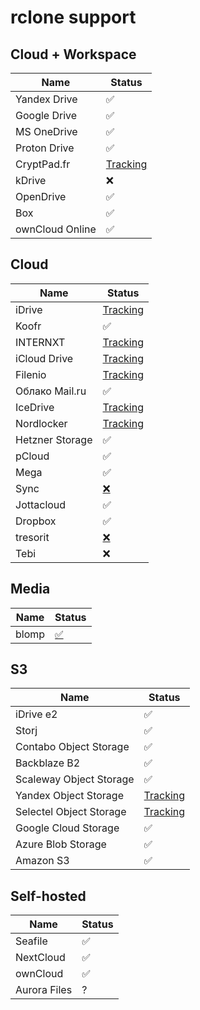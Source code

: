 # rclone support

## Cloud + Workspace

| Name            | Status                                                   |
| --------------- | -------------------------------------------------------- |
| Yandex Drive    | ✅                                                       |
| Google Drive    | ✅                                                       |
| MS OneDrive     | ✅                                                       |
| Proton Drive    | ✅                                                       |
| CryptPad.fr     | [Tracking](https://github.com/rclone/rclone/issues/4715) |
| kDrive          | ❌                                                       |
| OpenDrive       | ✅                                                       |
| Box             | ✅                                                       |
| ownCloud Online | ✅                                                       |

## Cloud

| Name            | Status                                                   |
| --------------- | -------------------------------------------------------- |
| iDrive          | [Tracking](https://github.com/rclone/rclone/issues/5229) |
| Koofr           | ✅                                                       |
| INTERNXT        | [Tracking](https://github.com/rclone/rclone/issues/7610) |
| iCloud Drive    | [Tracking](https://github.com/rclone/rclone/issues/1778) |
| Filenio         | [Tracking](https://github.com/rclone/rclone/issues/6728) |
| Облако Mail.ru  | ✅                                                       |
| IceDrive        | [Tracking](https://github.com/rclone/rclone/issues/5861) |
| Nordlocker      | [Tracking](https://github.com/rclone/rclone/issues/6872) |
| Hetzner Storage | ✅                                                       |
| pCloud          | ✅                                                       |
| Mega            | ✅                                                       |
| Sync            | [❌](https://github.com/rclone/rclone/issues/5915)       |
| Jottacloud      | ✅                                                       |
| Dropbox         | ✅                                                       |
| tresorit        | [❌](https://github.com/rclone/rclone/issues/3891)       |
| Tebi            | ❌                                                       |

## Media

| Name  | Status                                             |
| ----- | -------------------------------------------------- |
| blomp | [✅](https://github.com/rclone/rclone/issues/7500) |

## S3

| Name                    | Status                                                   |
| ----------------------- | -------------------------------------------------------- |
| iDrive e2               | ✅                                                       |
| Storj                   | ✅                                                       |
| Contabo Object Storage  | ✅                                                       |
| Backblaze B2            | ✅                                                       |
| Scaleway Object Storage | ✅                                                       |
| Yandex Object Storage   | [Tracking](https://github.com/rclone/rclone/issues/7044) |
| Selectel Object Storage | [Tracking](https://github.com/rclone/rclone/issues/4472) |
| Google Cloud Storage    | ✅                                                       |
| Azure Blob Storage      | ✅                                                       |
| Amazon S3               | ✅                                                       |

## Self-hosted

| Name         | Status |
| ------------ | ------ |
| Seafile      | ✅     |
| NextCloud    | ✅     |
| ownCloud     | ✅     |
| Aurora Files | ?      |
